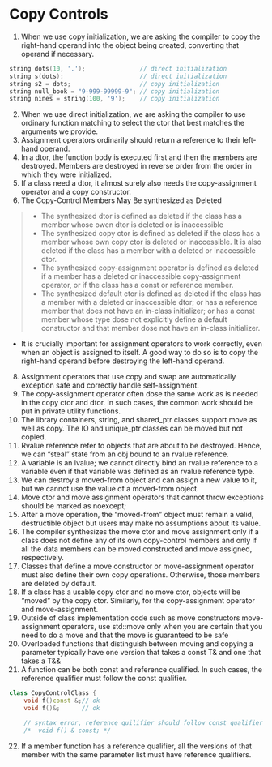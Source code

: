 # Copy Controls

1. When we use copy initialization, we are asking the compiler to copy the right-hand operand into the object being created, converting that operand if necessary.

```C++
string dots(10, '.');               // direct initialization
string s(dots);                     // direct initialization
string s2 = dots;                   // copy initialization
string null_book = "9-999-99999-9"; // copy initialization
string nines = string(100, '9');    // copy initialization

```

2. When we use direct initialization, we are asking the compiler to use ordinary function matching to select the ctor that best matches the arguments we provide.
3. Assignment operators ordinarily should return a reference to their left-hand operand.
4. In a dtor, the function body is executed first and then the members are destroyed. Members are destroyed in reverse order from the order in which they were initialized.
5. If a class need a dtor, it almost surely also needs the copy-assignment operator and a copy constructor.
6. The Copy-Control Members May Be synthesized as Deleted
>+ The synthesized dtor is defined as deleted if the class has a member whose owen dtor is deleted or is inaccessible
>+ The synthesized copy ctor is defined as deleted if the class has a member whose own copy ctor is deleted or inaccessible. It is also deleted if the class has a member with a deleted or inaccessible dtor.
>+ The synthesized copy-assignment operator is defined as deleted if a member has a deleted or inaccessible copy-assignment operator, or if the class has a const or reference member.
>+ The synthesized default ctor is defined as deleted if the class has a member with a deleted or inaccessible dtor; or has a reference member that does not have an in-class initializer; or has a const member whose type dose not explicitly define a default constructor and that member dose not have an in-class initializer.
+ It is crucially important for assignment operators to work correctly, even when an object is assigned to itself. A good way to do so is to copy the right-hand operand before destroying the left-hand operand.
8. Assignment operators that use copy and swap are automatically exception safe and correctly handle self-assignment.
9. The copy-assignment operator often dose the same work as is needed in the copy ctor and dtor. In such cases, the common work should be put in private utility functions.
10. The library containers, string, and shared_ptr classes support move as well as copy. The IO and unique_ptr classes can be moved but not copied.
11. Rvalue reference refer to objects that are about to be destroyed. Hence, we can “steal” state from an obj bound to an rvalue reference.
12. A variable is an lvalue; we cannot directly bind an rvalue reference to a variable even if that variable was defined as an rvalue reference type.
13. We can destroy a moved-from object and can assign a new value to it, but we cannot use the value of a moved-from object.
14. Move ctor and move assignment operators that cannot throw exceptions should be marked as noexcept;
15. After a move operation, the “moved-from” object must remain a valid, destructible object but users may make no assumptions about its value.
16. The compiler synthesizes the move ctor and move assignment only if a class does not define any of its own copy-control members and only if all the data members can be moved constructed and move assigned, respectively.
17. Classes that define a move constructor or move-assignment operator must also define their own copy operations. Otherwise, those members are deleted by default.
18. If a class has a usable copy ctor and no move ctor, objects will be “moved” by the copy ctor. Similarly, for the copy-assignment operator and move-assignment.
19. Outside of class implementation code such as move constructors move-assignment operators, use std::move only when you are certain that you need to do a move and that the move is guaranteed to be safe
20. Overloaded functions that distinguish between moving and copying a parameter typically have one version that takes a const T& and one that takes a T&&
21. A function can be both const and reference qualified. In such cases, the reference qualifier must follow the const qualifier.

```C++
class CopyControlClass {
    void f()const &;// ok
    void f()&;      // ok

    // syntax error, reference quilifier should follow const qualifier
    /*  void f() & const; */
```

22. If a member function has a reference qualifier, all the versions of that member with the same parameter list must have reference qualifiers.